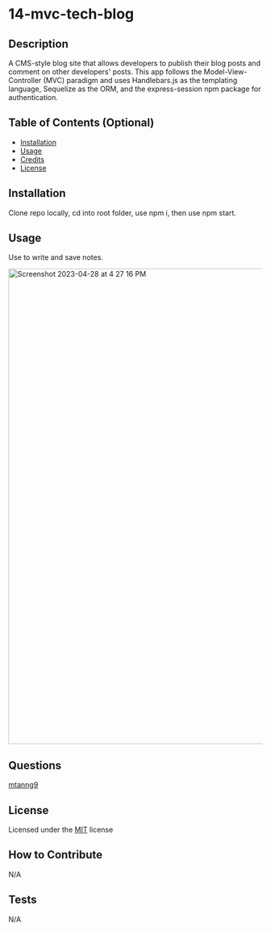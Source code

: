 # 14-mvc-tech-blog

## Description
A CMS-style blog site that allows developers to publish their blog posts and comment on other developers' posts. 
This app follows the Model-View-Controller (MVC) paradigm and uses Handlebars.js as the templating language, 
Sequelize as the ORM, and the express-session npm package for authentication. 

## Table of Contents (Optional)

- [Installation](#installation)
- [Usage](#usage)
- [Credits](#credits)
- [License](#license)

## Installation

Clone repo locally, cd into root folder, use npm i, then use npm start.


## Usage
Use to write and save notes. 

<img width="943" alt="Screenshot 2023-04-28 at 4 27 16 PM" src="https://user-images.githubusercontent.com/118089627/235112068-7e8a95d9-f936-4061-b937-cd303a37687b.png">


## Questions

[mtanng9](https://github.com/mtanng9)


## License

Licensed under the [MIT](https://choosealicense.com/licenses/mit/) license  


## How to Contribute

N/A

## Tests

N/A
